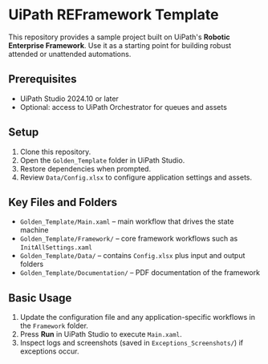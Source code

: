 # UiPath REFramework Template

This repository provides a sample project built on UiPath's **Robotic Enterprise Framework**.
Use it as a starting point for building robust attended or unattended automations.

## Prerequisites

- UiPath Studio 2024.10 or later
- Optional: access to UiPath Orchestrator for queues and assets

## Setup

1. Clone this repository.
2. Open the `Golden_Template` folder in UiPath Studio.
3. Restore dependencies when prompted.
4. Review `Data/Config.xlsx` to configure application settings and assets.

## Key Files and Folders

- `Golden_Template/Main.xaml` – main workflow that drives the state machine
- `Golden_Template/Framework/` – core framework workflows such as `InitAllSettings.xaml`
- `Golden_Template/Data/` – contains `Config.xlsx` plus input and output folders
- `Golden_Template/Documentation/` – PDF documentation of the framework

## Basic Usage

1. Update the configuration file and any application-specific workflows in the `Framework` folder.
2. Press **Run** in UiPath Studio to execute `Main.xaml`.
3. Inspect logs and screenshots (saved in `Exceptions_Screenshots/`) if exceptions occur.

